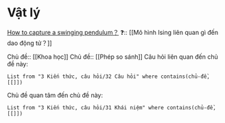 # Vật lý
[How to capture a swinging pendulum？](https://photo.stackexchange.com/q/94857/70665)
❓:: [[Mô hình Ising liên quan gì đến dao động tử？]]

Chủ đề:: [[Khoa học]]
Chủ đề:: [[Phép so sánh]] 
Câu hỏi liên quan đến chủ đề này:
```dataview
List from "3 Kiến thức, câu hỏi/32 Câu hỏi" where contains(chủ-đề,[[]]) 
```

Chủ đề quan tâm đến chủ đề này:
```dataview
List from "3 Kiến thức, câu hỏi/31 Khái niệm" where contains(chủ-đề,[[]]) 
```
 
